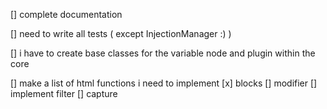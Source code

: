 [] complete documentation

[] need to write all tests ( except InjectionManager :) )

[] i have to create base classes for the variable node and plugin within the core

[] make a list of html functions i need to implement
    [x] blocks
    [] modifier
    [] implement filter
    [] capture
